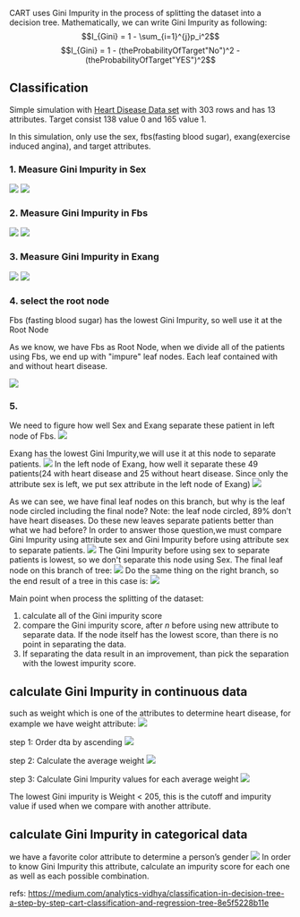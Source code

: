 CART uses Gini Impurity in the process of splitting the dataset into a decision tree.
Mathematically, we can write Gini Impurity as following:
$$I_{Gini} = 1 - \sum_{i=1}^{j}p_i^2$$
$$I_{Gini} = 1 - (theProbabilityOfTarget"No")^2 - (theProbabilityOfTarget"YES")^2$$




## Classification
Simple simulation with [Heart Disease Data set](https://www.kaggle.com/datasets/johnsmith88/heart-disease-dataset?resource=download) with 303 rows and has 13 attributes. Target consist 138 value 0 and 165 value 1.

In this simulation, only use the sex, fbs(fasting blood sugar), exang(exercise induced angina), and target attributes.

### 1. Measure Gini Impurity in Sex
![](./alg_cartTree_classification/1.png)
![](./alg_cartTree_classification/2.png)

### 2. Measure Gini Impurity in Fbs
![](./alg_cartTree_classification/3.png)
![](./alg_cartTree_classification/4.png)

### 3. Measure Gini Impurity in Exang
![](./alg_cartTree_classification/5.png)
![](./alg_cartTree_classification/6.png)

### 4. select the root node
Fbs (fasting blood sugar) has the lowest Gini Impurity, so well use it at the Root Node

As we know, we have Fbs as Root Node, when we divide all of the patients using Fbs, we end up with "impure" leaf nodes. Each leaf contained with and without heart disease.

![](./alg_cartTree_classification/7.png)

### 5.
We need to figure how well Sex and Exang separate these patient in left node of Fbs.
![](./alg_cartTree_classification/8.png)


Exang has the lowest Gini Impurity,we will use it at this node to separate patients.
![](./alg_cartTree_classification/9.png)
In the left node of Exang, how well it separate these 49 patients(24 with heart disease and 25 without heart disease. Since only the attribute sex is left, we put sex attribute in the left node of Exang)
![](./alg_cartTree_classification/10.png)

As we can see, we have final leaf nodes on this branch, but why is the leaf node circled including the final node?
Note: the leaf node circled, 89% don't have heart diseases.
Do these new leaves separate patients better than what we had before?
In order to answer those question,we must compare Gini Impurity using attribute sex and Gini Impurity before using attribute sex to separate patients.
![](./alg_cartTree_classification/11.png)
The Gini Impurity before using sex to separate patients is lowest, so we don't separate this node using Sex. The final leaf node on this branch of tree:
![](./alg_cartTree_classification/12.png)
Do the same thing on the right branch, so the end result of a tree in this case is:
![](./alg_cartTree_classification/13.png)

Main point when process the splitting of the dataset:
1. calculate all of the Gini impurity score
2. compare the Gini impurity score, after $n$ before using new attribute to separate data. If the node itself has the lowest score, than there is no point in separating the data.
3. If separating the data result in an improvement, than pick the separation with the lowest impurity score.




##  calculate Gini Impurity in continuous data
such as weight which is one of the attributes to determine heart disease, for example we have weight attribute:
![](./alg_cartTree_classification/14.png)

step 1: Order dta by ascending
![](./alg_cartTree_classification/15.png)

step 2: Calculate the average weight
![](./alg_cartTree_classification/16.png)

step 3: Calculate Gini Impurity values for each average weight
![](./alg_cartTree_classification/17.png)

The lowest Gini impurity is Weight < 205, this is the cutoff and impurity value if used when we compare with another attribute.

## calculate Gini Impurity in categorical data
we have a favorite color attribute to determine a person’s gender
![](./alg_cartTree_classification/18.png)
In order to know Gini Impurity this attribute, calculate an impurity score for each one as well as each possible combination.

refs:
https://medium.com/analytics-vidhya/classification-in-decision-tree-a-step-by-step-cart-classification-and-regression-tree-8e5f5228b11e